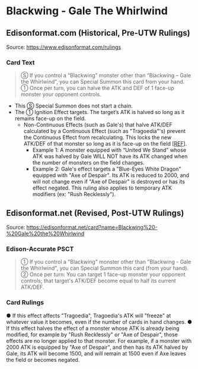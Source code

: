 # Blackwing - Gale The Whirlwind

## Edisonformat.com (Historical, Pre-UTW Rulings)

Source: https://www.edisonformat.com/rulings

### Card Text

> Ⓢ If you control a “Blackwing” monster other than “Blackwing – Gale the Whirlwind”, you can Special Summon this card from your hand.
① Once per turn, you can halve the ATK and DEF of 1 face-up monster your opponent controls.

*   This Ⓢ Special Summon does not start a chain.
*   The ① Ignition Effect targets. The target’s ATK is halved so long as it remains face-up on the field.
    *   Non-Continuous Effects (such as Gale's) that halve ATK/DEF calculated by a Continuous Effect (such as "Tragoedia"'s) prevent the Continuous Effect from recalculating. This locks the new ATK/DEF of that monster so long as it is face-up on the field \[[REF](http://duelistgroundz.com/index.php?/topic/105886-tragoedia-being-summoned-while-black-garden-is-active/&tab=comments#comment-2112568)\].
        *   Example 1: A monster equipped with “United We Stand” whose ATK was halved by Gale WILL NOT have its ATK changed when the number of monsters on the field changes.
        *   Example 2: Gale's effect targets a "Blue-Eyes White Dragon" equipped with "Axe of Despair". Its ATK is reduced to 2000, and will not change even if "Axe of Despair" is destroyed or has its effect negated. This ruling also applies to temporary ATK modifiers (ex: "Rush Recklessly").

## Edisonformat.net (Revised, Post-UTW Rulings)

Source: https://edisonformat.net/card?name=Blackwing%20-%20Gale%20the%20Whirlwind

### Edison-Accurate PSCT

> ① If you control a "Blackwing" monster other than "Blackwing - Gale the Whirlwind", you can Special Summon this card (from your hand).
> ② Once per turn: You can target 1 face-up monster your opponent controls; that target's ATK/DEF become equal to half its current ATK/DEF.

### Card Rulings

● If this effect affects "Tragoedia", Tragoedia's ATK will "freeze" at whatever value it becomes, even if the number of cards in hand changes.
● If this effect halves the effect of a monster whose ATK is already being modified, for example by "Rush Recklessly" or "Axe of Despair", those effects are no longer applied to that monster.
For example, if a monster with 2000 ATK is equipped by "Axe of Despair", and then has its ATK halved by Gale, its ATK will become 1500, and will remain at 1500 even if Axe leaves the field or becomes negated.
            
